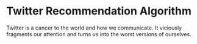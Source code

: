 # Twitter Recommendation Algorithm

Twitter is a cancer to the world and how we communicate. It viciously fragments our attention and turns us into the worst versions of ourselves.

